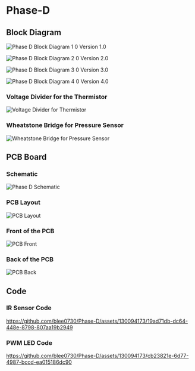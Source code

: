 # Phase-D

## Block Diagram

![Phase D Block Diagram 1 0](https://github.com/blee0730/Phase-D/assets/130094173/f3dff477-2593-4427-9e66-3f7c0faaa9d1)
Version 1.0

![Phase D Block Diagram 2 0](https://github.com/blee0730/Phase-D/assets/130094173/b4d6585e-407b-4a9f-8a49-e6e2568c0cef)
Version 2.0

![Phase D Block Diagram 3 0](https://github.com/blee0730/Phase-D/assets/130094173/1436fe25-11de-4031-bf53-b9eb61a6a0a4)
Version 3.0

![Phase D Block Diagram 4 0](https://github.com/blee0730/Phase-D/assets/130094173/33a01f1a-ad40-431c-9edf-f53dc077f4f4)
Version 4.0

### Voltage Divider for the Thermistor
![Voltage Divider for Thermistor](https://github.com/blee0730/Phase-D/assets/130094173/ecc47c75-8b69-4bac-a59c-cc1127ca1bc3)

### Wheatstone Bridge for Pressure Sensor
![Wheatstone Bridge for Pressure Sensor](https://github.com/blee0730/Phase-D/assets/130094173/51760e69-420a-47d9-ae34-4f132e552f18)

## PCB Board

### Schematic
![Phase D Schematic](https://github.com/blee0730/Phase-D/assets/130094173/74684d78-e075-432f-8e79-778e51f684aa)

### PCB Layout
![PCB Layout](https://github.com/blee0730/Phase-D/assets/130094173/1e4fef24-d5ae-41fe-91a5-a9f8a6cf4492)

### Front of the PCB
![PCB Front](https://github.com/blee0730/Phase-D/assets/130094173/632a14e4-74c3-49fc-8c94-2584fcc92c25)

### Back of the PCB
![PCB Back](https://github.com/blee0730/Phase-D/assets/130094173/b26e6ded-98a3-44b3-87d0-9c555f11d510)

## Code

### IR Sensor Code
https://github.com/blee0730/Phase-D/assets/130094173/19ad71db-dc64-448e-8798-807aa19b2949

### PWM LED Code
https://github.com/blee0730/Phase-D/assets/130094173/cb23821e-6d77-4987-bccd-ea015186dc90

